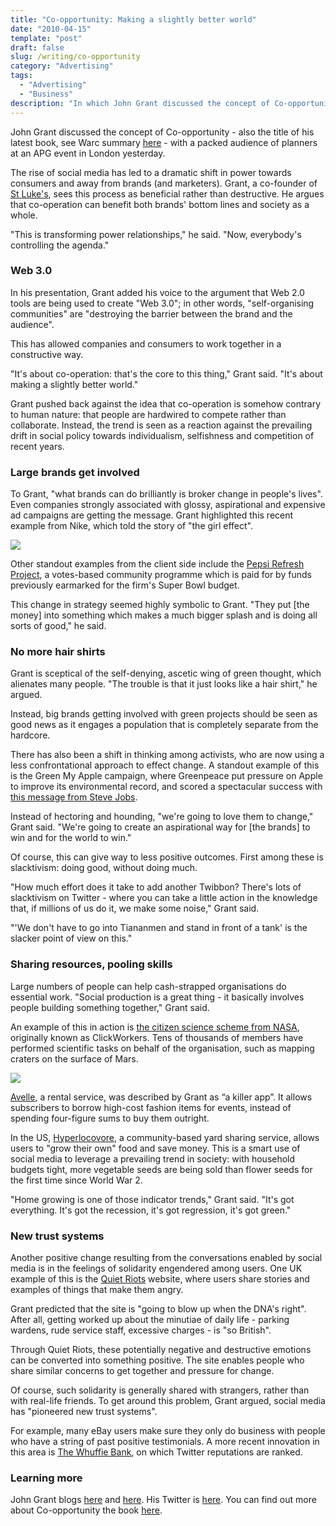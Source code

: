 ```yaml
---
title: "Co-opportunity: Making a slightly better world"
date: "2010-04-15"
template: "post"
draft: false
slug: /writing/co-opportunity
category: "Advertising"
tags:
  - "Advertising"
  - "Business"
description: "In which John Grant discussed the concept of Co-opportunity - also the title of his latest book"
---
```


John Grant discussed the concept of Co-opportunity - also the title of his latest book, see Warc summary [here](/ArticleCenter/Default.asp?CType=A&AID=WORDSEARCH91398&Tab=A) - with a packed audience of planners at an APG event in London yesterday.

The rise of social media has led to a dramatic shift in power towards consumers and away from brands (and marketers). Grant, a co-founder of [St Luke's](http://www.stlukes.co.uk/), sees this process as beneficial rather than destructive. He argues that co-operation can benefit both brands' bottom lines and society as a whole.

"This is transforming power relationships," he said. "Now, everybody's controlling the agenda."

### Web 3.0

In his presentation, Grant added his voice to the argument that Web 2.0 tools are being used to create "Web 3.0"; in other words, "self-organising communities" are "destroying the barrier between the brand and the audience".

This has allowed companies and consumers to work together in a constructive way.

"It's about co-operation: that's the core to this thing," Grant said. "It's about making a slightly better world."

Grant pushed back against the idea that co-operation is somehow contrary to human nature: that people are hardwired to compete rather than collaborate. Instead, the trend is seen as a reaction against the prevailing drift in social policy towards individualism, selfishness and competition of recent years.

### Large brands get involved

To Grant, "what brands can do brilliantly is broker change in people's lives". Even companies strongly associated with glossy, aspirational and expensive ad campaigns are getting the message. Grant highlighted this recent example from Nike, which told the story of "the girl effect".

![](/media/co-opportunity-1.jpeg)

Other standout examples from the client side include the [Pepsi Refresh Project](http://www.refresheverything.com/), a votes-based community programme which is paid for by funds previously earmarked for the firm's Super Bowl budget.

This change in strategy seemed highly symbolic to Grant. "They put [the money] into something which makes a much bigger splash and is doing all sorts of good," he said.

### No more hair shirts

Grant is sceptical of the self-denying, ascetic wing of green thought, which alienates many people. "The trouble is that it just looks like a hair shirt," he argued.

Instead, big brands getting involved with green projects should be seen as good news as it engages a population that is completely separate from the hardcore.

There has also been a shift in thinking among activists, who are now using a less confrontational approach to effect change. A standout example of this is the Green My Apple campaign, where Greenpeace put pressure on Apple to improve its environmental record, and scored a spectacular success with [this message from Steve Jobs](http://www.apple.com/hotnews/agreenerapple/).

Instead of hectoring and hounding, "we're going to love them to change," Grant said. "We're going to create an aspirational way for [the brands] to win and for the world to win."

Of course, this can give way to less positive outcomes. First among these is slacktivism: doing good, without doing much.

"How much effort does it take to add another Twibbon? There's lots of slacktivism on Twitter - where you can take a little action in the knowledge that, if millions of us do it, we make some noise," Grant said.

"'We don't have to go into Tiananmen and stand in front of a tank' is the slacker point of view on this."

### Sharing resources, pooling skills

Large numbers of people can help cash-strapped organisations do essential work. "Social production is a great thing - it basically involves people building something together," Grant said.

An example of this in action is [the citizen science scheme from NASA](http://beamartian.jpl.nasa.gov/welcome), originally known as ClickWorkers. Tens of thousands of members have performed scientific tasks on behalf of the organisation, such as mapping craters on the surface of Mars.

![](/media/co-opportunity-2.jpg)

[Avelle](https://www.bagborroworsteal.com/g/member), a rental service, was described by Grant as “a killer app”. It allows subscribers to borrow high-cost fashion items for events, instead of spending four-figure sums to buy them outright.

In the US, [Hyperlocovore](http://hyperlocavore.ning.com/), a community-based yard sharing service, allows users to "grow their own" food and save money. This is a smart use of social media to leverage a prevailing trend in society: with household budgets tight, more vegetable seeds are being sold than flower seeds for the first time since World War 2.

"Home growing is one of those indicator trends," Grant said. "It's got everything. It's got the recession, it's got regression, it's got green."

### New trust systems

Another positive change resulting from the conversations enabled by social media is in the feelings of solidarity engendered among users. One UK example of this is the [Quiet Riots](http://www.quietriots.com/) website, where users share stories and examples of things that make them angry.

Grant predicted that the site is "going to blow up when the DNA's right". After all, getting worked up about the minutiae of daily life - parking wardens, rude service staff, excessive charges - is "so British".

Through Quiet Riots, these potentially negative and destructive emotions can be converted into something positive. The site enables people who share similar concerns to get together and pressure for change.

Of course, such solidarity is generally shared with strangers, rather than with real-life friends. To get around this problem, Grant argued, social media has "pioneered new trust systems".

For example, many eBay users make sure they only do business with people who have a string of past positive testimonials. A more recent innovation in this area is [The Whuffie Bank](http://www.thewhuffiebank.org/), on which Twitter reputations are ranked.

### Learning more

John Grant blogs [here](http://greenormal.blogspot.com/) and [here](http://www.coopp.net/). His Twitter is [here](http://twitter.com/greenormal). You can find out more about Co-opportunity the book [here](http://www.amazon.co.uk/Co-opportunity-Sustainable-Resilient-Prosperous-World/dp/0470684364).
